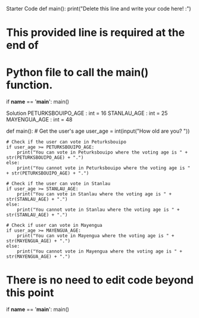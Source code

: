 <!-- Problem Statement
Write a program which asks a user for their age and lets them know if they can or can't vote in the following three fictional countries.

Around the world, different countries have different voting ages. In the fictional countries of Peturksbouipo, Stanlau, and Mayengua, the voting ages are very different:

the voting age in Peturksbouipo is 16 (in real life, this is the voting age in, for example, Scotland, Ethiopia, and Austria)

the voting age in Stanlau is 25 (in real life this is the voting age in the United Arab Emirates)

the voting age in Mayengua is 48 (in real life, as far as we can tell, this isn't the voting age anywhere)

Your code should prompt the for their age and print whether or not they can vote in Peturksbouipo, Stanlau, or Mayengua.

Here's a sample run of the program (user input is in blue):

How old are you? 20 You can vote in Peturksbouipo where the voting age is 16. You cannot vote in Stanlau where the voting age is 25. You cannot vote in Mayengua where the voting age is 48. -->




Starter Code
def main():
    print("Delete this line and write your code here! :")


# This provided line is required at the end of
# Python file to call the main() function.
if __name__ == '__main__':
    main()





Solution
PETURKSBOUIPO_AGE : int = 16
STANLAU_AGE : int = 25
MAYENGUA_AGE : int = 48

def main():
    # Get the user's age
    user_age = int(input("How old are you? "))

    # Check if the user can vote in Peturksbouipo
    if user_age >= PETURKSBOUIPO_AGE:
        print("You can vote in Peturksbouipo where the voting age is " + str(PETURKSBOUIPO_AGE) + ".")
    else:
        print("You cannot vote in Peturksbouipo where the voting age is " + str(PETURKSBOUIPO_AGE) + ".")
    
    # Check if the user can vote in Stanlau
    if user_age >= STANLAU_AGE:
        print("You can vote in Stanlau where the voting age is " + str(STANLAU_AGE) + ".")
    else:
        print("You cannot vote in Stanlau where the voting age is " + str(STANLAU_AGE) + ".")
    
    # Check if user can vote in Mayengua
    if user_age >= MAYENGUA_AGE:
        print("You can vote in Mayengua where the voting age is " + str(MAYENGUA_AGE) + ".")
    else:
        print("You cannot vote in Mayengua where the voting age is " + str(MAYENGUA_AGE) + ".")


# There is no need to edit code beyond this point

if __name__ == '__main__':
    main()
